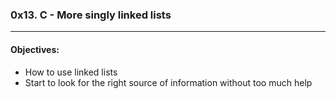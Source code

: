 ### 0x13. C - More singly linked lists  
---  
#### Objectives:  
- How to use linked lists  
- Start to look for the right source of information without too much help  